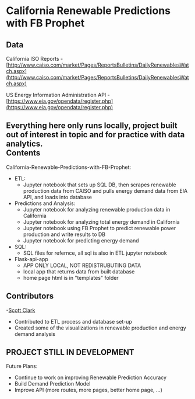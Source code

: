 # California Renewable Predictions with FB Prophet
Data
-
California ISO Reports - [http://www.caiso.com/market/Pages/ReportsBulletins/DailyRenewablesWatch.aspx](http://www.caiso.com/market/Pages/ReportsBulletins/DailyRenewablesWatch.aspx)

US Energy Information Administration API - [https://www.eia.gov/opendata/register.php](https://www.eia.gov/opendata/register.php)

Everything here only runs locally, project built out of interest in topic and for practice with data analytics.  
Contents
-
California-Renewable-Predictions-with-FB-Prophet:
- ETL:
  - Jupyter notebook that sets up SQL DB, then scrapes renewable production data from CAISO and pulls energy demand data from EIA API, and loads into database
- Predictions and Analysis:
  - Jupyter notebook for analyzing renewable production data in California 
  - Jupyter notebook for analyzing total energy demand in California
  - Jupyter notebook using FB Prophet to predict renewable power production and write results to DB
  - Jupyter notebook for predicting energy demand
- SQL:
  - SQL files for refernce, all sql is also in ETL jupyter notebook  
- Flask-api-app
  - APP ONLY LOCAL, NOT REDISTRUBUTING DATA 
  - local app that returns data from built database 
  - home page html is in "templates" folder 


Contributors
-
-[Scott Clark](https://github.com/scottinsactown)
  - Contributed to ETL process and database set-up 
  - Created some of the visualizations in renewable production and energy demand analysis 

PROJECT STILL IN DEVELOPMENT
-
Future Plans:
- Continue to work on improving Renewable Prediction Accuracy
- Build Demand Prediction Model 
- Improve API (more routes, more pages, better home page, ...) 

